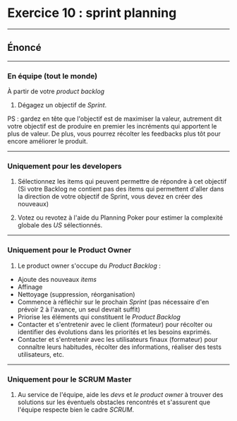 # Exercice 10 : sprint planning

---

## Énoncé

---

### En équipe (tout le monde)

À partir de votre *product backlog*
1. Dégagez un objectif de *Sprint*.

PS : gardez en tête que l'objectif est de maximiser la valeur, autrement dit votre objectif est de produire en premier les incréments qui apportent le plus de valeur. De plus, vous pourrez récolter les feedbacks plus tôt pour encore améliorer le produit.

---

### Uniquement pour les developers

1. Sélectionnez les items qui peuvent permettre de répondre à cet objectif (Si votre Backlog ne contient pas des items qui permettent d'aller dans la direction de votre objectif de Sprint, vous devez en créer des nouveaux)

2. Votez ou revotez à l'aide du Planning Poker pour estimer la complexité globale des *US* sélectionnés.

---

### Uniquement pour le Product Owner

1. Le product owner s'occupe du *Product Backlog* : 
- Ajoute des nouveaux *items*
- Affinage
- Nettoyage (suppression, réorganisation)
- Commence à réfléchir sur le prochain *Sprint* (pas nécessaire d'en prévoir 2 à l'avance, un seul devrait suffit)
- Priorise les éléments qui constituent le *Product Backlog*
- Contacter et s'entretenir avec le client (formateur) pour récolter ou identifier des évolutions dans les priorités et les besoins exprimés.
- Contacter et s'entretenir avec les utilisateurs finaux (formateur) pour connaître leurs habitudes, récolter des informations, réaliser des tests utilisateurs, etc.

---

### Uniquement pour le SCRUM Master

1. Au service de l'équipe, aide les *devs* et *le product owner* à trouver des solutions sur les éventuels obstacles rencontrés et s'assurent que l'équipe respecte bien le cadre *SCRUM*.
